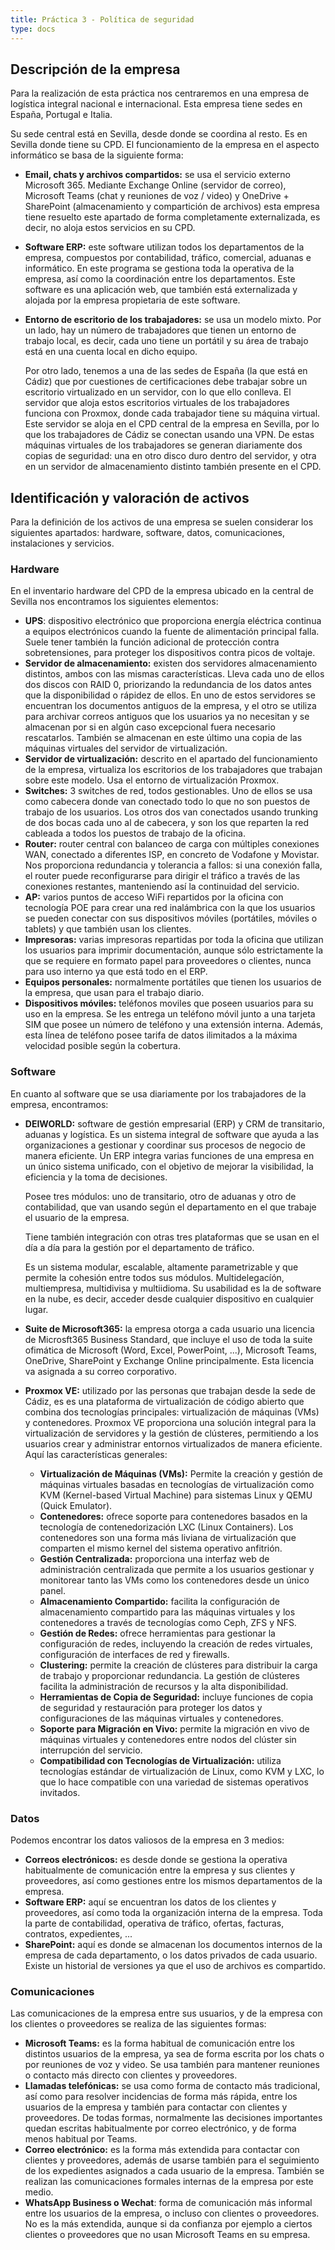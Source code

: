 ```yaml
---
title: Práctica 3 - Política de seguridad
type: docs
---
```

## Descripción de la empresa

Para la realización de esta práctica nos centraremos en una empresa de logística integral nacional e internacional. Esta empresa tiene sedes en España, Portugal e Italia.

Su sede central está en Sevilla, desde donde se coordina al resto. Es en Sevilla donde tiene su CPD. El funcionamiento de la empresa en el aspecto informático se basa de la siguiente forma:

- **Email, chats y archivos compartidos:** se usa el servicio externo Microsoft 365. Mediante Exchange Online (servidor de correo), Microsoft Teams (chat y reuniones de voz / video) y OneDrive + SharePoint (almacenamiento y compartición de archivos) esta empresa tiene resuelto este apartado de forma completamente externalizada, es decir, no aloja estos servicios en su CPD.
- **Software ERP:** este software utilizan todos los departamentos de la empresa, compuestos por contabilidad, tráfico, comercial, aduanas e informático. En este programa se gestiona toda la operativa de la empresa, así como la coordinación entre los departamentos. Este software es una aplicación web, que también está externalizada y alojada por la empresa propietaria de este software.
- **Entorno de escritorio de los trabajadores:** se usa un modelo mixto. Por un lado, hay un número de trabajadores que tienen un entorno de trabajo local, es decir, cada uno tiene un portátil y su área de trabajo está en una cuenta local en dicho equipo. 

  Por otro lado, tenemos a una de las sedes de España (la que está en Cádiz) que por cuestiones de certificaciones debe trabajar sobre un escritorio virtualizado en un servidor, con lo que ello conlleva. El servidor que aloja estos escritorios virtuales de los trabajadores funciona con Proxmox, donde cada trabajador tiene su máquina virtual. Este servidor se aloja en el CPD central de la empresa en Sevilla, por lo que los trabajadores de Cádiz se conectan usando una VPN. De estas máquinas virtuales de los trabajadores se generan diariamente dos copias de seguridad: una en otro disco duro dentro del servidor, y otra en un servidor de almacenamiento distinto también presente en el CPD.

## Identificación y valoración de activos

Para la definición de los activos de una empresa se suelen considerar los siguientes apartados: hardware, software, datos, comunicaciones, instalaciones y servicios.

### Hardware

En el inventario hardware del CPD de la empresa ubicado en la central de Sevilla nos encontramos los siguientes elementos:

- **UPS**: dispositivo electrónico que proporciona energía eléctrica continua a equipos electrónicos cuando la fuente de alimentación principal falla. Suele tener también la función adicional de protección contra sobretensiones, para proteger los dispositivos contra picos de voltaje.
- **Servidor de almacenamiento:** existen dos servidores almacenamiento distintos, ambos con las mismas características. Lleva cada uno de ellos dos discos con RAID 0, priorizando la redundancia de los datos antes que la disponibilidad o rápidez de ellos. En uno de estos servidores se encuentran los documentos antiguos de la empresa, y el otro se utiliza para archivar correos antiguos que los usuarios ya no necesitan y se almacenan por si en algún caso excepcional fuera necesario rescatarlos. También se almacenan en este último una copia de las máquinas virtuales del servidor de virtualización.
- **Servidor de virtualización:** descrito en el apartado del funcionamiento de la empresa, virtualiza los escritorios de los trabajadores que trabajan sobre este modelo. Usa el entorno de virtualización Proxmox.
- **Switches:** 3 switches de red, todos gestionables. Uno de ellos se usa como cabecera donde van conectado todo lo que no son puestos de trabajo de los usuarios. Los otros dos van conectados usando trunking de dos bocas cada uno al de cabecera, y son los que reparten la red cableada a todos los puestos de trabajo de la oficina.
- **Router:** router central con balanceo de carga con múltiples conexiones WAN, conectado a diferentes ISP, en concreto de Vodafone y Movistar. Nos proporciona redundancia y tolerancia a fallos: si una conexión falla, el router puede reconfigurarse para dirigir el tráfico a través de las conexiones restantes, manteniendo así la continuidad del servicio.
- **AP:** varios puntos de acceso WiFi repartidos por la oficina con tecnología POE para crear una red inalámbrica con la que los usuarios se pueden conectar con sus dispositivos móviles (portátiles, móviles o tablets) y que también usan los clientes.
- **Impresoras:** varias impresoras repartidas por toda la oficina que utilizan los usuarios para imprimir documentación, aunque sólo estrictamente la que se requiere en formato papel para proveedores o clientes, nunca para uso interno ya que está todo en el ERP.
- **Equipos personales:** normalmente portátiles que tienen los usuarios de la empresa, que usan para el trabajo diario. 
- **Dispositivos móviles:** teléfonos moviles que poseen usuarios para su uso en la empresa. Se les entrega un teléfono móvil junto a una tarjeta SIM que posee un número de teléfono y una extensión interna. Además, esta línea de teléfono posee tarifa de datos ilimitados a la máxima velocidad posible según la cobertura.

### Software

En cuanto al software que se usa diariamente por los trabajadores de la empresa, encontramos:

- **DEIWORLD:** software de gestión empresarial (ERP) y CRM de transitario, aduanas y logística. Es un sistema integral de software que ayuda a las organizaciones a gestionar y coordinar sus procesos de negocio de manera eficiente. Un ERP integra varias funciones de una empresa en un único sistema unificado, con el objetivo de mejorar la visibilidad, la eficiencia y la toma de decisiones.

  Posee tres módulos: uno de transitario, otro de aduanas y otro de contabilidad, que van usando según el departamento en el que trabaje el usuario de la empresa.

  Tiene también integración con otras tres plataformas que se usan en el día a día para la gestión por el departamento de tráfico.

  Es un sistema modular, escalable, altamente parametrizable y que permite la cohesión entre todos sus módulos. Multidelegacíón, multiempresa, multidivisa y multiidioma. Su usabilidad es la de software en la nube, es decir, acceder desde cualquier dispositivo en cualquier lugar. 
- **Suite de Microsoft365:** la empresa otorga a cada usuario una licencia de Microsft365 Business Standard, que incluye el uso de toda la suite ofimática de Microsoft (Word, Excel, PowerPoint, ...), Microsoft Teams, OneDrive, SharePoint y Exchange Online principalmente. Esta licencia va asignada a su correo corporativo.
- **Proxmox VE:** utilizado por las personas que trabajan desde la sede de Cádiz, es es una plataforma de virtualización de código abierto que combina dos tecnologías principales: virtualización de máquinas (VMs) y contenedores. Proxmox VE proporciona una solución integral para la virtualización de servidores y la gestión de clústeres, permitiendo a los usuarios crear y administrar entornos virtualizados de manera eficiente. Aquí las características generales:
  - **Virtualización de Máquinas (VMs):** Permite la creación y gestión de máquinas virtuales basadas en tecnologías de virtualización como KVM (Kernel-based Virtual Machine) para sistemas Linux y QEMU (Quick Emulator).
  - **Contenedores:** ofrece soporte para contenedores basados en la tecnología de contenedorización LXC (Linux Containers). Los contenedores son una forma más liviana de virtualización que comparten el mismo kernel del sistema operativo anfitrión.
  - **Gestión Centralizada:** proporciona una interfaz web de administración centralizada que permite a los usuarios gestionar y monitorear tanto las VMs como los contenedores desde un único panel.
  - **Almacenamiento Compartido:** facilita la configuración de almacenamiento compartido para las máquinas virtuales y los contenedores a través de tecnologías como Ceph, ZFS y NFS.
  - **Gestión de Redes:** ofrece herramientas para gestionar la configuración de redes, incluyendo la creación de redes virtuales, configuración de interfaces de red y firewalls.
  - **Clustering:** permite la creación de clústeres para distribuir la carga de trabajo y proporcionar redundancia. La gestión de clústeres facilita la administración de recursos y la alta disponibilidad.
  - **Herramientas de Copia de Seguridad:** incluye funciones de copia de seguridad y restauración para proteger los datos y configuraciones de las máquinas virtuales y contenedores.
  - **Soporte para Migración en Vivo:** permite la migración en vivo de máquinas virtuales y contenedores entre nodos del clúster sin interrupción del servicio.
  - **Compatibilidad con Tecnologías de Virtualización:** utiliza tecnologías estándar de virtualización de Linux, como KVM y LXC, lo que lo hace compatible con una variedad de sistemas operativos invitados.

### Datos

Podemos encontrar los datos valiosos de la empresa en 3 medios:

- **Correos electrónicos:** es desde donde se gestiona la operativa habitualmente de comunicación entre la empresa y sus clientes y proveedores, así como gestiones entre los mismos departamentos de la empresa. 
- **Software ERP:** aquí se encuentran los datos de los clientes y proveedores, así como toda la organización interna de la empresa. Toda la parte de contabilidad, operativa de tráfico, ofertas, facturas, contratos, expedientes, ...
- **SharePoint:** aquí es donde se almacenan los documentos internos de la empresa de cada departamento, o los datos privados de cada usuario. Existe un historial de versiones ya que el uso de archivos es compartido.

### Comunicaciones

Las comunicaciones de la empresa entre sus usuarios, y de la empresa con los clientes o proveedores se realiza de las siguientes formas:

- **Microsoft Teams:** es la forma habitual de comunicación entre los distintos usuarios de la empresa, ya sea de forma escrita por los chats o por reuniones de voz y video. Se usa también para mantener reuniones o contacto más directo con clientes y proveedores.
- **Llamadas telefónicas:** se usa como forma de contacto más tradicional, así como para resolver incidencias de forma más rápida, entre los usuarios de la empresa y también para contactar con clientes y proveedores. De todas formas, normalmente las decisiones importantes quedan escritas habitualmente por correo electrónico, y de forma menos habitual por Teams. 
- **Correo electrónico:** es la forma más extendida para contactar con clientes y proveedores, además de usarse también para el seguimiento de los expedientes asignados a cada usuario de la empresa. También se realizan las comunicaciones formales internas de la empresa por este medio.
- **WhatsApp Business o Wechat**: forma de comunicación más informal entre los usuarios de la empresa, o incluso con clientes o proveedores. No es la más extendida, aunque si da confianza por ejemplo a ciertos clientes o proveedores que no usan Microsoft Teams en su empresa.